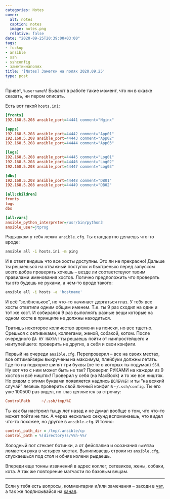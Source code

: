 ```yaml
---
categories: Notes
cover:
  alt: notes
  caption: notes
  image: notes.png
  relative: false
date: "2020-09-25T20:39:00+03:00"
tags:
- fuckup
- ansible
- ssh
- sshconfig
- заметкинаполях
title: '[Notes] Заметки на полях 2020.09.25'
type: post
---
```


Привет, `%username%`! Бывают в работе такие момент, что ни в сказке сказать, ни пером описать.

Есть вот такой `hosts.ini`:

```ini
[fronts]
192.168.5.208 ansible_port=44441 comment="Nginx"

[apps]
192.168.5.208 ansible_port=44442 comment="App01"
192.168.5.208 ansible_port=44443 comment="App02"
192.168.5.208 ansible_port=44444 comment="App03"

[logs]
192.168.5.208 ansible_port=44445 comment="Log01"
192.168.5.208 ansible_port=44446 comment="Log02"
192.168.5.208 ansible_port=44447 comment="Log03"

[dbs]
192.168.5.208 ansible_port=44448 comment="DB01"
192.168.5.208 ansible_port=44449 comment="DB02"

[all:children]
fronts
logs
dbs

[all:vars]
ansible_python_interpreter=/usr/bin/python3
ansible_user=jtprog
```

Рядышком у тебя лежит `ansible.cfg`. Ты стандартно делаешь что-то вроде:

```bash
ansible all -i hosts.ini -m ping
```

И в ответ видишь что все хосты доступны. Это ли не прекрасно! Дальше ты решаешься на отважный поступок и быстренько перед запуском всего добра проверить хочешь – везде ли соответствуют твоим правилами именования хостов. Логично предположить что проверять ты это будешь не руками, а чем-то вроде такого:

```bash
ansible all -i hosts -a 'hostname'
```

И всё “зелёненькое”, но что-то начинает дергаться глаз. У тебя все хосты ответили одним общим именем. Т.е. ты 9 раз сходил на один и тот же хост. И собирался 9 раз выполнять разные вещи которые на одном хосте в принципе не должны находиться.

Тратишь некоторое количество времени на поиски, но все тщетно. Срешься с сетивиками, коллегами, женой, собакой, котом. После очередного `ДА НУ НАХ%%!` ты решаешь пойти от наипростейшего и наитупейшего: проверить не других, а себя и свои конфиги.

Первый на очереди `ansible.cfg`. Перепроверил – все на своих местах, все оптимайзеры выкручены на максимум, плейбуки должны летать. Где-то на подкорке шипят три буквы (не те о которых ты подумал) `SSH`. Ну вот что с ним может быть не так? Проверил РУКАМИ на каждом из 9 хостов и всё ништяк! Проверил у себя (на MacBook) и то же все ништяк. Но рядом с этими буквами появляется надпись `ДОЛБ%%Б!` и ты “на всякий случай” лезешь проверить свой личный конфиг в `~/.ssh/config`. Ты его уже 100500 раз видел, но глаз цепляется за строчку:

```ini
ControlPath     ~/.ssh/tmp/%C
```

Ты как бы настроил тыщу лет назад и не думал вообще о том, что что-то может пойти не так. А через несколько секунд вспоминаешь, что видел что-то похожее, но другое в `ansible.cfg`. И точно:

```ini
control_path_dir = /tmp/.ansible/cp
control_path = %(directory)s/%%h-%%r
```

Холодный пот стекает ботинки, а от фейспалма и осознания `пиз%%%а` ломается рука в четырех местах. Выпиливаешь строки из `ansible.cfg`, спускаешься под стол и обняв колени рыдаешь.

Впереди еще тонны извинений в адрес коллег, сетевиков, жены, собаки, кота. А так же повторение матчасти по базовым вещам.

---
Если у тебя есть вопросы, комментарии и/или замечания – заходи в [чат](https://ttttt.me/jtprogru_chat), а так же подписывайся на [канал](https://ttttt.me/jtprogru_channel).
